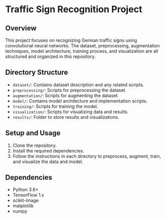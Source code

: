 # Traffic Sign Recognition Project

## Overview
This project focuses on recognizing German traffic signs using convolutional neural networks. The dataset, preprocessing, augmentation techniques, model architecture, training process, and visualization are all structured and organized in this repository.

## Directory Structure
- `dataset/`: Contains dataset description and any related scripts.
- `preprocessing/`: Scripts for preprocessing the dataset.
- `augmentation/`: Scripts for augmenting the dataset.
- `model/`: Contains model architecture and implementation scripts.
- `training/`: Scripts for training the model.
- `visualization/`: Scripts for visualizing data and results.
- `results/`: Folder to store results and visualizations.

## Setup and Usage
1. Clone the repository.
2. Install the required dependencies.
3. Follow the instructions in each directory to preprocess, augment, train, and visualize the data and model.

## Dependencies
- Python 3.6+
- TensorFlow 1.x
- scikit-image
- matplotlib
- numpy
